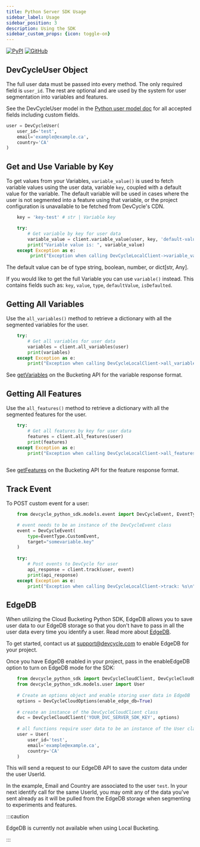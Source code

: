 ```yaml
---
title: Python Server SDK Usage
sidebar_label: Usage
sidebar_position: 3
description: Using the SDK
sidebar_custom_props: {icon: toggle-on}
---
```

[![PyPI](https://badgen.net/pypi/v/devcycle-python-server-sdk)](https://pypi.org/project/devcycle-python-server-sdk/)
[![GitHub](https://img.shields.io/github/stars/devcyclehq/python-server-sdk.svg?style=social&label=Star&maxAge=2592000)](https://github.com/DevCycleHQ/python-server-sdk)


## DevCycleUser Object

The full user data must be passed into every method. The only required field is `user_id`.
The rest are optional and are used by the system for user segmentation into variables and features.

See the DevCycleUser model in the [Python user model doc](https://github.com/DevCycleHQ/python-server-sdk/blob/main/devcycle_python_sdk/models/user.py) 
for all accepted fields including custom fields.

```python
user = DevCycleUser(
    user_id='test',
    email='example@example.ca',
    country='CA'
)
```

## Get and Use Variable by Key

To get values from your Variables, `variable_value()` is used to fetch variable values using the user data,
variable `key`, coupled with a default value for the variable. The default variable will be used in cases where
the user is not segmented into a feature using that variable, or the project configuration is unavailable
to be fetched from DevCycle's CDN.

```python
    key = 'key-test' # str | Variable key

    try:
        # Get variable by key for user data
        variable_value = client.variable_value(user, key, 'default-value')
        print("Variable value is: ", variable_value)
    except Exception as e:
         print("Exception when calling DevCycleLocalClient->variable_value: %s\n" % e)

```

The default value can be of type string, boolean, number, or dict[str, Any].

If you would like to get the full Variable you can use `variable()` instead. This contains fields such as:
`key`, `value`, `type`, `defaultValue`, `isDefaulted`.

## Getting All Variables

Use the `all_variables()` method to retrieve a dictionary with all the segmented variables for the user.

```python
    try:
        # Get all variables for user data
        variables = client.all_variables(user)
        print(variables)
    except Exception as e:
        print("Exception when calling DevCycleLocalClient->all_variables: %s\n" % e)
```
See [getVariables](/bucketing-api/#operation/getVariables) on the Bucketing API for the variable response format.

## Getting All Features

Use the `all_features()` method to retrieve a dictionary with all the segmented features for the user.

```python
    try:
        # Get all features by key for user data
        features = client.all_features(user)
        print(features)
    except Exception as e:
        print("Exception when calling DevCycleLocalClient->all_features: %s\n" % e)
    
```
See [getFeatures](/bucketing-api/#operation/getFeatures) on the Bucketing API for the feature response format.

## Track Event

To POST custom event for a user:

```python
    from devcycle_python_sdk.models.event import DevCycleEvent, EventType

    # event needs to be an instance of the DevCycleEvent class
    event = DevCycleEvent(
        type=EventType.CustomEvent,
        target="somevariable.key"
    )
   
    try:
        # Post events to DevCycle for user
        api_response = client.track(user, event)
        print(api_response)
    except Exception as e:
        print("Exception when calling DevCycleLocalClient->track: %s\n" % e)
```


## EdgeDB

When utilizing the Cloud Bucketing Python SDK, EdgeDB allows you to save user data to our EdgeDB storage so that you don't have to pass in all the user data every time you identify a user. Read more about [EdgeDB](/home/feature-management/edgedb/what-is-edgedb).

To get started, contact us at support@devcycle.com to enable EdgeDB for your project.

Once you have EdgeDB enabled in your project, pass in the enableEdgeDB option to turn on EdgeDB mode for the SDK:

```python
    from devcycle_python_sdk import DevCycleCloudClient, DevCycleCloudOptions
    from devcycle_python_sdk.models.user import User
    
    # Create an options object and enable storing user data in EdgeDB
    options = DevCycleCloudOptions(enable_edge_db=True)
    
    # create an instance of the DevCycleCloudClient class
    dvc = DevCycleCloudClient('YOUR_DVC_SERVER_SDK_KEY', options)
    
    # all functions require user data to be an instance of the User class
    user = User(
        user_id='test',
        email='example@example.ca',
        country='CA'
    )
```

This will send a request to our EdgeDB API to save the custom data under the user UserId.

In the example, Email and Country are associated to the user `test`. In your next identify call for the same UserId, you may omit any of the data you've sent already as it will be pulled from the EdgeDB storage when segmenting to experiments and features.

:::caution

EdgeDB is currently not available when using Local Bucketing.

:::